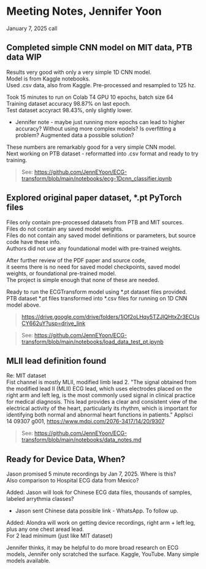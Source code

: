 # Meeting Notes, Jennifer Yoon  

January 7, 2025 call  

## Completed simple CNN model on MIT data, PTB data WIP   
Results very good with only a very simple 1D CNN model.  
Model is from Kaggle notebooks.  
Used .csv data, also from Kaggle. Pre-processed and resampled to 125 hz.  

Took 15 minutes to run on Colab T4 GPU 
10 epochs, batch size 64  
Training dataset accuracy 98.87% on last epoch.  
Test dataset accyract 98.43%, only slightly lower.  
  * Jennifer note - maybe just running more epochs can lead to higher accuracy? Without using more complex models? Is overfitting a problem?  Augmented data a possible solution?  

These numbers are remarkably good for a very simple CNN model.  
Next working on PTB dataset - reformatted into .csv format and ready to try training.  

> See: https://github.com/JennEYoon/ECG-transform/blob/main/notebooks/ecg-1Dcnn_classifier.ipynb  

## Explored original paper dataset, *.pt PyTorch files  
Files only contain pre-processed datasets from PTB and MIT sources.  
Files do not contain any saved model weights.  
Files do not contain any saved model definitions or parameters, but source code have these info.  
Authors did not use any foundational model with pre-trained weights.  

After further review of the PDF paper and source code,  
it seems there is no need for saved model checkpoints, saved model weights, or foundational pre-trained model.  
The project is simple enough that none of these are needed.  

Ready to run the ECGTransform model using *.pt dataset files provided.  
PTB dataset *.pt files transformed into *.csv files for running on 1D CNN model above.   
> https://drive.google.com/drive/folders/1jOf2oLHqy5TZJlQHtxZr3ECUsCY662uY?usp=drive_link

> See: https://github.com/JennEYoon/ECG-transform/blob/main/notebooks/load_data_test_pt.ipynb  

## MLII lead definition found  
Re: MIT dataset  
Fist channel is mostly MLII, modified limb lead 2.
"The signal obtained from the modified lead II (MLII) ECG lead, which uses electrodes placed on the right arm and left leg, is the most commonly used signal in clinical practice for medical diagnosis. This lead provides a clear and consistent view of the electrical activity of the heart, particularly its rhythm, which is important for identifying both normal and abnormal heart functions in patients." Applsci 14 09307 g001, https://www.mdpi.com/2076-3417/14/20/9307

> See: https://github.com/JennEYoon/ECG-transform/blob/main/notebooks/data_notes.md   

## Ready for Device Data, When?  

Jason promised 5 minute recordings by Jan 7, 2025. Where is this?  
Also comparison to Hospital ECG data from Mexico?  

Added: Jason will look for Chinese ECG data files, thousands of samples, labeled arrythmia classes?  
   * Jason sent Chinese data possible link - WhatsApp. To follow up.
     
Added: Alondra will work on getting device recordings, right arm + left leg, plus any one chest aread lead.  
For 2 lead minimum (just like MIT dataset)  

Jennifer thinks, it may be helpful to do more broad research on ECG models, Jennifer only scratched the surface. Kaggle, YouTube. Many simple models available. 

       
